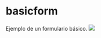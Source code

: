 # basicform
Ejemplo de un formulario básico.
<a href="https://drive.google.com/file/d/1XbF4_VOj3B9bd_Oe1iTGgdDWaglHlwVu/view?usp=sharing"><img src="https://drive.google.com/file/d/1XbF4_VOj3B9bd_Oe1iTGgdDWaglHlwVu/view?usp=sharing" /></a>
